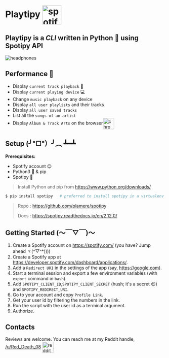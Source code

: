 # Playtipy <img alt="spotify logo" src="https://www.freepnglogos.com/uploads/spotify-logo-png/spotify-download-logo-30.png" width="60" align="center">

## Playtipy is a *CLI* written in Python :snake: using Spotipy API

<img alt="headphones" src="https://api.time.com/wp-content/uploads/2018/04/listening-to-music-headphones.jpg?quality=85&w=1200&h=628&crop=1">

## Performance :boxing_glove:

* Display `current track playback` :musical_note:
* Display `current playing device` :computer:
* Change `music playback` on any device
* Display `all user playlists` and their tracks
* Display `all user saved tracks`
* List all the `songs of an artist`
* Display `Album & Track Arts` on the browser<img src="https://1000logos.net/wp-content/uploads/2017/08/Chrome-Logo.png" alt="chrome logo" width="35" align="center">

## Setup (╯°□°）╯︵ ┻━┻

**Prerequisites:**

* Spotify account 😉
* Python3 :snake: & pip
* Spotipy :cake:

> Install Python and pip from https://www.python.org/downloads/

```bash
$ pip install spotipy	# preferred to install spotipy in a virtualenv
```

> Repo : https://github.com/plamere/spotipy
>
> Docs : https://spotipy.readthedocs.io/en/2.12.0/

## Getting Started (～￣▽￣)～

1. Create a Spotify account on https://spotify.com/ (you have? Jump ahead ヾ(^▽^*))))
2. Create a Spotify app at https://developer.spotify.com/dashboard/applications/.
3. Add a `Redirect URI` in the settings of the app (say, https://google.com).
4. Start a terminal session and export a few environment variables (with `export` command in `bash`).
5. Add `SPOTIPY_CLIENT_ID`,`SPOTIPY_CLIENT_SECRET` (hush; it's a secret 😉) and `SPOTIPY_REDIRECT_URI`.
6. Go to your account and copy `Profile Link`.
7. Get your user id by filtering the numbers in the link.
8. Run the script with the user id as a terminal argument.
9. Authorize.

## Contacts

Reviews are welcome. You can reach me at my Reddit handle, [/u/Red_Death_08](https://reddit.com/user/Red_Death_08) <img alt="reddit logo" src="https://i.redd.it/rq36kl1xjxr01.png" width="35" align="center">.
